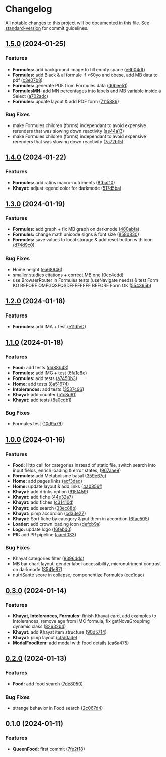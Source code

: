# Changelog

All notable changes to this project will be documented in this file. See
[standard-version](https://github.com/conventional-changelog/standard-version)
for commit guidelines.

## [1.5.0](https://github.com/Zararthustra/QueenFood/compare/v1.4.0...v1.5.0) (2024-01-25)

### Features

- **Formules:** add background image to fill empty space
  ([e6b04df](https://github.com/Zararthustra/QueenFood/commit/e6b04dfabd0f07b898ec74677fbd390331cd8e0a))
- **Formules:** add Black & al formule if >60yo and obese, add MB data to pdf
  ([c3e07b8](https://github.com/Zararthustra/QueenFood/commit/c3e07b8e92fddd3630516573fdc7ef59b2603064))
- **Formules:** generate PDF from Formules data
  ([d0bee51](https://github.com/Zararthustra/QueenFood/commit/d0bee5183be7bcdd6e973af2eb974f7f640016a9))
- **FormulesMN:** add MN percentages into labels and MB variable inside a Select
  ([a702adc](https://github.com/Zararthustra/QueenFood/commit/a702adc5a1081c5e986108e42e162a388dd32440))
- **Formules:** update layout & add PDF form
  ([7115886](https://github.com/Zararthustra/QueenFood/commit/7115886a3402a879f4cc2e58d0342c2b46c4347b))

### Bug Fixes

- make Formules children (forms) independant to avoid expensive rerenders that
  was slowing down reactivity
  ([ae44a13](https://github.com/Zararthustra/QueenFood/commit/ae44a133d2f5a1db2a9d1d82c36fd89f01c71eae))
- make Formules children (forms) independant to avoid expensive rerenders that
  was slowing down reactivity
  ([7a72bf5](https://github.com/Zararthustra/QueenFood/commit/7a72bf5a75e321b9687cbe8884ab588110716740))

## [1.4.0](https://github.com/Zararthustra/QueenFood/compare/v1.3.0...v1.4.0) (2024-01-22)

### Features

- **Formules:** add ratios macro-nutriments
  ([8fbaf10](https://github.com/Zararthustra/QueenFood/commit/8fbaf10fc657b05df425de78259684bcb5f272e4))
- **Khayat:** adjust legend color for darkmode
  ([517d5ba](https://github.com/Zararthustra/QueenFood/commit/517d5ba0757eeaab8d029a846d5a9cc70fcaf892))

## [1.3.0](https://github.com/Zararthustra/QueenFood/compare/v1.2.0...v1.3.0) (2024-01-19)

### Features

- **Formules:** add graph + fix MB graph on darkmode
  ([480abfa](https://github.com/Zararthustra/QueenFood/commit/480abfa090089cd8723b2660be82215fc5787f07))
- **Formules:** change math unicode signs & font size
  ([858d830](https://github.com/Zararthustra/QueenFood/commit/858d830feecf9004edf2a98413eb33566f85d6c2))
- **Formules:** save values to local storage & add reset button with icon
  ([d74d9c0](https://github.com/Zararthustra/QueenFood/commit/d74d9c0c548217782548e536abc872c6748cbe80))

### Bug Fixes

- Home height
  ([ea68946](https://github.com/Zararthustra/QueenFood/commit/ea689464569ce5ced3c4126007c32939327284ba))
- smaller studies citations + correct MB one
  ([0ec4edd](https://github.com/Zararthustra/QueenFood/commit/0ec4eddeca6ca85b336c2a5ba3d2941e4aaf8bfc))
- use BrowserRouter in Formules tests (useNavigate needs) & test Form KO BEFORE
  OMFGQSFQSDFFFFFFFF BEFORE Form OK
  ([554365b](https://github.com/Zararthustra/QueenFood/commit/554365bfa1c95f932ce837a3463d4c38b982162f))

## [1.2.0](https://github.com/Zararthustra/QueenFood/compare/v1.1.0...v1.2.0) (2024-01-18)

### Features

- **Formules:** add IMA + test
  ([e11dfe0](https://github.com/Zararthustra/QueenFood/commit/e11dfe00fe8fdbda19db0ff3407402ecfbe7f1d5))

## [1.1.0](https://github.com/Zararthustra/QueenFood/compare/v1.0.0...v1.1.0) (2024-01-18)

### Features

- **Food:** add tests
  ([dd88b43](https://github.com/Zararthustra/QueenFood/commit/dd88b4392226756093a3f85f5743652ff749c8ab))
- **Formules:** add IMG + test
  ([6fa1c8e](https://github.com/Zararthustra/QueenFood/commit/6fa1c8eceb1630930fa81dd2d8f2cee58cfde66b))
- **Formules:** add tests
  ([a7450b3](https://github.com/Zararthustra/QueenFood/commit/a7450b33e5077495958815f7a39aac5db203604d))
- **Home:** add tests
  ([8a51674](https://github.com/Zararthustra/QueenFood/commit/8a51674971b41c945b590fc891866de16b4ce2b4))
- **Intolerances:** add tests
  ([3537c96](https://github.com/Zararthustra/QueenFood/commit/3537c96883278b90ae20e259c12626028a775ab3))
- **Khayat:** add counter
  ([b1c8d61](https://github.com/Zararthustra/QueenFood/commit/b1c8d615094aa38dc1263c9d9cd88513ca744477))
- **Khayat:** add tests
  ([8a0cdb1](https://github.com/Zararthustra/QueenFood/commit/8a0cdb1a71204129ff02becfc7fa46c219b2dd5c))

### Bug Fixes

- Formules test
  ([10d9a79](https://github.com/Zararthustra/QueenFood/commit/10d9a792e794377ebecdc72fd4eeb79f27a90698))

## [1.0.0](https://github.com/Zararthustra/QueenFood/compare/v0.3.0...v1.0.0) (2024-01-16)

### Features

- **Food:** Http call for categories instead of static file, switch search into
  input fields, enrich loading & error states,
  ([967aae9](https://github.com/Zararthustra/QueenFood/commit/967aae9c2d2de953108b47b04d9079a31c907a82))
- **Formules:** add Metabolisme basal
  ([359e67c](https://github.com/Zararthustra/QueenFood/commit/359e67c7059422a201ef067612b28753334b566c))
- **Home:** add pages links
  ([acf3dad](https://github.com/Zararthustra/QueenFood/commit/acf3dad9a657c4b5395848ecbec84bf96eeadc22))
- **Home:** update layout & add links
  ([4a0856f](https://github.com/Zararthustra/QueenFood/commit/4a0856feefe8a299c525018c0ea19a142413fe3f))
- **Khayat:** add drinks option
  ([915f459](https://github.com/Zararthustra/QueenFood/commit/915f459a5e6c0c056f547cb59218fd22d33d6e50))
- **Khayat:** add fiche
  ([44e32a7](https://github.com/Zararthustra/QueenFood/commit/44e32a71213009c60859255fff51865fa19b429b))
- **Khayat:** add fiches
  ([c31410d](https://github.com/Zararthustra/QueenFood/commit/c31410d1080b2f94d0b448dd8b2c08672d534023))
- **Khayat:** add search
  ([33ec88b](https://github.com/Zararthustra/QueenFood/commit/33ec88b0a860f1ad96d4a64c356c5b2395e732f9))
- **Khayat:** pimp accordion
  ([cd33e27](https://github.com/Zararthustra/QueenFood/commit/cd33e27812f37fcce2b25589b469fc440a6700d8))
- **Khayat:** Sort fiche by category & put them in accordion
  ([6fac505](https://github.com/Zararthustra/QueenFood/commit/6fac50572ef64646831b7692ee5710be16c6d60e))
- **Loader:** add crown loading icon
  ([defcb9a](https://github.com/Zararthustra/QueenFood/commit/defcb9a0f2d741a5b8233033eb3fc805901f5442))
- **Logo:** update logo
  ([f6febd0](https://github.com/Zararthustra/QueenFood/commit/f6febd0af8181fa02ac511919a51e183d74f50ba))
- **PR:** add PR pipeline
  ([aaed033](https://github.com/Zararthustra/QueenFood/commit/aaed0334011c93804840aff28be9b77721a7e37b))

### Bug Fixes

- Khayat categories filter
  ([8396ddc](https://github.com/Zararthustra/QueenFood/commit/8396ddc97a5abb9a74908c2bd4bbcc3b293e6d8a))
- MB bar chart layout, gender label accessibility, micronutriment contrast on
  darkmode
  ([8541e87](https://github.com/Zararthustra/QueenFood/commit/8541e8713d5066fa9928b27286dc80932da24f20))
- nutriSanté score in collapse, componentize Formules
  ([eec1dac](https://github.com/Zararthustra/QueenFood/commit/eec1dacbaf2a057f350a0d53bae45c6362587ad5))

## [0.3.0](https://github.com/Zararthustra/QueenFood/compare/v0.2.0...v0.3.0) (2024-01-14)

### Features

- **Khayat, Intolerances, Formules:** finish Khayat card, add examples to
  Intolerances, remove age from IMC formula, fix getNovaGroupImg dynamic class
  ([82632b4](https://github.com/Zararthustra/QueenFood/commit/82632b4685bc59582678a0e4baf75467494df97f))
- **Khayat:** add Khayat item structure
  ([90d5714](https://github.com/Zararthustra/QueenFood/commit/90d5714ca624f83ad046911b67b43a840be9a402))
- **Khayat:** pimp layout
  ([c0d0ade](https://github.com/Zararthustra/QueenFood/commit/c0d0ade2e6c3e8fff04e721a54d1604c47584f5b))
- **ModalFoodItem:** add modal with food details
  ([ca6a475](https://github.com/Zararthustra/QueenFood/commit/ca6a4757cd124a7e684505fa6158e7a7ccce4e8e))

## [0.2.0](https://github.com/Zararthustra/QueenFood/compare/v0.1.0...v0.2.0) (2024-01-13)

### Features

- **Food:** add food search
  ([7de8050](https://github.com/Zararthustra/QueenFood/commit/7de8050055e9217ec78072a0bb8e41a2b6747d82))

### Bug Fixes

- strange behavior in Food search
  ([2c067d4](https://github.com/Zararthustra/QueenFood/commit/2c067d430d58cd25c12444d085619d891de39313))

## 0.1.0 (2024-01-11)

### Features

- **QueenFood:** first commit
  ([7fe2f18](https://github.com/Zararthustra/QueenFood/commit/7fe2f185ff48f4ba2d5ef51ccbb1c5f204f2dd53))
